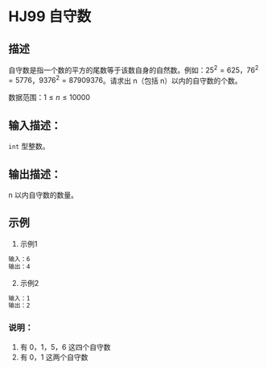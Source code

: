 # HJ99 自守数

## 描述

自守数是指一个数的平方的尾数等于该数自身的自然数。例如：$25^2 = 625$，$76^2 = 5776$，$9376^2 = 87909376$。请求出 n（包括 n）以内的自守数的个数。

数据范围：$1 \leq n \leq 10000$

## 输入描述：

`int` 型整数。

## 输出描述：

n 以内自守数的数量。

## 示例

1. 示例1

```txt
输入：6
输出：4
```

2. 示例2

```txt
输入：1
输出：2
```

### 说明：

1. 有 0，1，5，6 这四个自守数
2. 有 0，1 这两个自守数
